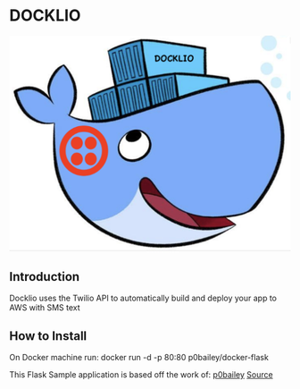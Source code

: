 # DOCKLIO
![Docklio Logo](https://github.com/vkalia602/Docklio/blob/master/Docklio%20Logo.png)
## Introduction
Docklio uses the Twilio API to automatically build and deploy your app to AWS with SMS text

## How to Install
On Docker machine run: docker run -d -p 80:80 p0bailey/docker-flask

This Flask Sample application is based off the work of:
[p0bailey](https://github.com/p0bailey)
[Source](https://github.com/p0bailey)

